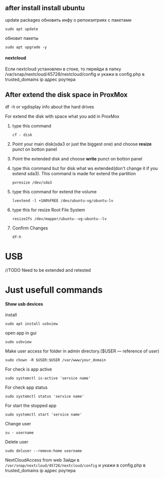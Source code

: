 ## after install install ubuntu

update packages
обновить инфу о репоизитриях с пакетами

```
sudo apt update
```

обновит пакеты

```
sudo apt upgrade -y
```
#### nextcloud
Если nextcloud установлен в стоке, то перейди в папку /var/snap/nextcloud/45728/nextcloud/config и укажи в config.php в trusted_domains ip адрес роутера

## After extend the disk space in ProxMox

df -h
or
vgdisplay
info about the hard drives

For extend the disk with space what you add in ProxMox

1. type this command

   ```
   cf - disk
   ```

2. Point your main disk(sda3 or just the biggest one) and choose **resize** punct on botton panel
3. Point the extended disk and choose **write** punct on botton panel
4. type this command but for disk what ws extended(don't change it if you extend sda3). This command is made for extend the partition

   ```
   pvresize /dev/sda3
   ```

5) type this command for extend the volume
   ```
   lvextend -l +100%FREE /dev/ubuntu-vg/ubuntu-lv
   ```
6) type this for resize Root File System
   ```
   resize2fs /dev/mapper/ubuntu--vg-ubuntu--lv
   ```
7) Confirm Changes
   ```
   df-h
   ```

# USB
//TODO Need to be extended and retested



# Just usefull commands

#### Show usb devices

install

```
sudo apt install usbview
```

open app in gui

```
sudo usbview
```

Make user access for folder in admin directory.($USER — reference of user)

```
sudo chown -R $USER:$USER /var/www/your_domain
```
For check is app active
```
sudo systemctl is-active 'service name'
```

For check app status

```
sudo systemctl status 'service name'
```

For start the stopped app

```
sudo systemctl start 'service name'
```

Change user

```
su - username
```

Delete user

```
sudo deluser --remove-home username
```
NextCloudAccess from web
Зайди в  ```/var/snap/nextcloud/45728/nextcloud/config``` и укажи в config.php в trusted_domains ip адрес роутера


